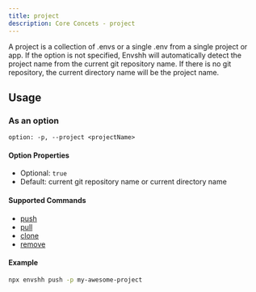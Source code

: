 ```yaml
---
title: project
description: Core Concets - project
---
```


A project is a collection of .envs or a single .env from a single project or app. If the option is not specified, Envshh will automatically detect the project name from the current git repository name. If there is no git repository, the current directory name will be the project name.

## Usage

### As an option

`option: -p, --project <projectName>`

#### Option Properties

- Optional: `true`
- Default: current git repository name or current directory name

#### Supported Commands

- [push](/commands/01-push)
- [pull](/commands/02-pull)
- [clone](/commands/03-clone)
- [remove](/commands/05-remove)

#### Example

  ```sh
  npx envshh push -p my-awesome-project
  ```
